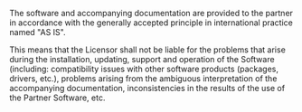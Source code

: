 The software and accompanying documentation are provided to the partner in accordance with the generally accepted principle in international practice named "AS IS". 

This means that the Licensor shall not be liable for the problems that arise during the installation, updating, support and operation of the Software (including: compatibility issues with other software products (packages, drivers, etc.), problems arising from the ambiguous interpretation of the accompanying documentation, inconsistencies in the results of the use of the Partner Software, etc.
